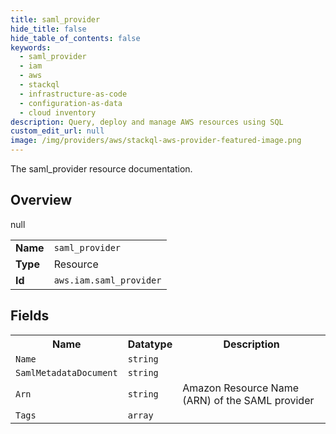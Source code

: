 ```yaml
---
title: saml_provider
hide_title: false
hide_table_of_contents: false
keywords:
  - saml_provider
  - iam
  - aws
  - stackql
  - infrastructure-as-code
  - configuration-as-data
  - cloud inventory
description: Query, deploy and manage AWS resources using SQL
custom_edit_url: null
image: /img/providers/aws/stackql-aws-provider-featured-image.png
---
```

The saml_provider resource documentation.

## Overview
<table><tbody>
<tr><td><b>Name</b></td><td><code>saml_provider</code></td></tr>
<tr><td><b>Type</b></td><td>Resource</td></tr>
null
<tr><td><b>Id</b></td><td><code>aws.iam.saml_provider</code></td></tr>
</tbody></table>

## Fields
<table><tbody>
<tr><th>Name</th><th>Datatype</th><th>Description</th></tr>
<tr><td><code>Name</code></td><td><code>string</code></td><td></td></tr><tr><td><code>SamlMetadataDocument</code></td><td><code>string</code></td><td></td></tr><tr><td><code>Arn</code></td><td><code>string</code></td><td>Amazon Resource Name (ARN) of the SAML provider</td></tr><tr><td><code>Tags</code></td><td><code>array</code></td><td></td></tr>
</tbody></table>